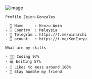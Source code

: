 ![image](https://github.com/Zeion-Gonzalez/Zeion-Gonzalez/assets/131187306/4e681167-ae4b-44a9-a04a-90802456afc4)

```
Profile Zeion-Gonzales

- 👤 Name     : Kenzu Amin
- 🚩 Country  : Malaysia
- 📲 Telegram : https://t.me/winarchi
- 🔶 acount   : https://t.me/KenZuryu
```
```
What are my skills

- 👨‍💻 Coding 97%
- 💻 Editing 57%
- 🗿 Likes to mess around 100%
- 🌾 Stay humble my friend
```
